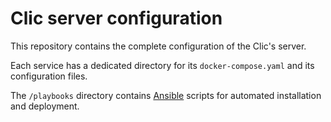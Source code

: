 # Clic server configuration
This repository contains the complete configuration of the Clic's server.

Each service has a dedicated directory for its `docker-compose.yaml` and its configuration files.

The `/playbooks` directory contains [Ansible](https://docs.ansible.com/ansible/latest/index.html) scripts for automated installation and deployment.